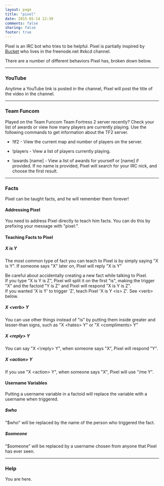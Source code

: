 ```yaml
---
layout: page
title: "pixel"
date: 2015-05-14 12:39
comments: false
sharing: false
footer: true
---
```


Pixel is an IRC bot who tries to be helpful. Pixel is partially inspired by [Bucket](http://wiki.xkcd.com/irc/Bucket) who lives in the freenode.net #xkcd channel.

There are a number of different behaviors Pixel has, broken down below.

***

### YouTube

Anytime a YouTube link is posted in the channel, Pixel will post the title of the video in the channel.

***

### Team Funcom

Played on the Team Funcom Team Fortress 2 server recently? Check your list of awards or view how many players are currently playing. Use the following commands to get information about the TF2 server.

*   !tf2 - View the current map and number of players on the server.

*   !players - View a list of players currently playing.

*   !awards [name] - View a list of awards for yourself or [name] if provided. If no name is provided, Pixel will search for your IRC nick, and choose the first result.

***

### Facts

Pixel can be taught facts, and he will remember them forever!

#### Addressing Pixel

You need to address Pixel directly to teach him facts. You can do this by prefixing your message with "pixel:".

#### Teaching Facts to Pixel

##### X is Y

The most common type of fact you can teach to Pixel is by simply saying "X is Y". If someone says "X" later on, Pixel will reply "X is Y"

Be careful about accidentally creating a new fact while talking to Pixel.  
If you type "X is Y is Z", Pixel will split it on the first "is", making the trigger "X" and the factoid "Y is Z" and Pixel will respond "X is Y is Z".  
If you wanted 'X is Y' to trigger 'Z', teach Pixel 'X is Y \<is\> Z'. See \<verb\> below.

##### X \<verb\> Y

You can use other things instead of "is" by putting them inside greater and lesser-than signs, such as "X \<hates\> Y" or "X \<compliments\> Y"

##### X \<reply\> Y

You can say "X <\reply\> Y", when someone says "X", Pixel will respond "Y".

##### X \<action\> Y

If you use "X \<action\> Y", when someone says "X", Pixel will use "/me Y".

#### Username Variables

Putting a username variable in a factoid will replace the variable with a username when triggered.

##### $who

"$who" will be replaced by the name of the person who triggered the fact.

##### $someone

"$someone" will be replaced by a username chosen from anyone that Pixel has ever seen.

***

### Help

You are here.

